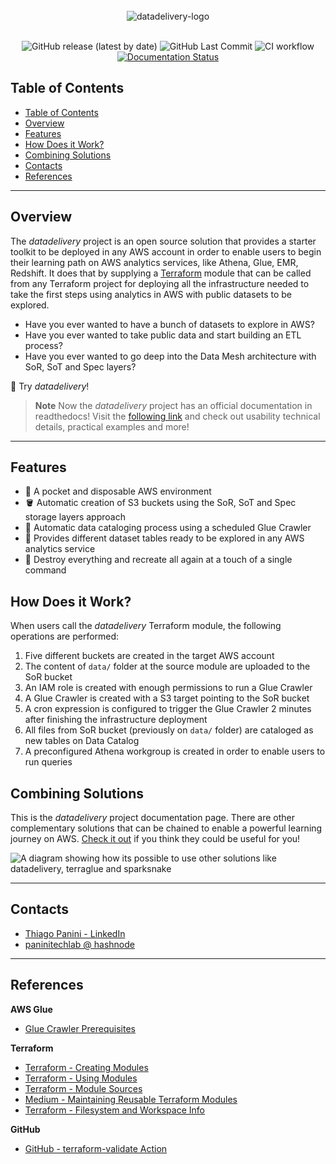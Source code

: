 <div align="center">
    <br><img src="https://github.com/ThiagoPanini/datadelivery/blob/main/docs/assets/imgs/header-readme.png?raw=true" alt="datadelivery-logo">
</div>

<div align="center">
  <br>
  
  ![GitHub release (latest by date)](https://img.shields.io/github/v/release/ThiagoPanini/datadelivery?color=purple)
  ![GitHub Last Commit](https://img.shields.io/github/last-commit/ThiagoPanini/datadelivery?color=purple)
  ![CI workflow](https://img.shields.io/github/actions/workflow/status/ThiagoPanini/datadelivery/ci-main.yml?label=ci)
  [![Documentation Status](https://readthedocs.org/projects/terraglue/badge/?version=latest)](https://datadelivery.readthedocs.io/pt/latest/?badge=latest)

</div>

## Table of Contents
- [Table of Contents](#table-of-contents)
- [Overview](#overview)
- [Features](#features)
- [How Does it Work?](#how-does-it-work)
- [Combining Solutions](#combining-solutions)
- [Contacts](#contacts)
- [References](#references)

___


## Overview

The *datadelivery* project is an open source solution that provides a starter toolkit to be deployed in any AWS account in order to enable users to begin their learning path on AWS analytics services, like Athena, Glue, EMR, Redshift. It does that by supplying a [Terraform](https://www.terraform.io/) module that can be called from any Terraform project for deploying all the infrastructure needed to take the first steps using analytics in AWS with public datasets to be explored.

- Have you ever wanted to have a bunch of datasets to explore in AWS?
- Have you ever wanted to take public data and start building an ETL process?
- Have you ever wanted to go deep into the Data Mesh architecture with SoR, SoT and Spec layers?

🚛 Try *datadelivery*!

> **Note**
>  Now the *datadelivery* project has an official documentation in readthedocs! Visit the [following link](https://datadelivery.readthedocs.io/en/latest/) and check out usability technical details, practical examples and more!

___

## Features

- 🚀 A pocket and disposable AWS environment
- 🪣 Automatic creation of S3 buckets using the SoR, SoT and Spec storage layers approach
- 🤖 Automatic data cataloging process using a scheduled Glue Crawler
- 🎲 Provides different dataset tables ready to be explored in any AWS analytics service
- 🔦 Destroy everything and recreate all again at a touch of a single command

## How Does it Work?

When users call the *datadelivery* Terraform module, the following operations are performed:

1. Five different buckets are created in the target AWS account
2. The content of `data/` folder at the source module are uploaded to the SoR bucket
3. An IAM role is created with enough permissions to run a Glue Crawler
4. A Glue Crawler is created with a S3 target pointing to the SoR bucket
5. A cron expression is configured to trigger the Glue Crawler 2 minutes after finishing the infrastructure deployment
6. All files from SoR bucket (previously on `data/` folder) are cataloged as new tables on Data Catalog
7. A preconfigured Athena workgroup is created in order to enable users to run queries

## Combining Solutions

This is the *datadelivery* project documentation page. There are other complementary solutions that can be chained to enable a powerful learning journey on AWS. [Check it out](https://github.com/ThiagoPanini) if you think they could be useful for you!

![A diagram showing how its possible to use other solutions like datadelivery, terraglue and sparksnake](https://github.com/ThiagoPanini/datadelivery/blob/feature/first-deploy/docs/assets/imgs/products-overview.png?raw=true)

___

## Contacts

- [Thiago Panini - LinkedIn](https://www.linkedin.com/in/thiago-panini/)
- [paninitechlab @ hashnode](https://panini.hashnode.dev/)

___

## References

**AWS Glue**

- [Glue Crawler Prerequisites](https://docs.aws.amazon.com/glue/latest/dg/crawler-prereqs.html)

**Terraform**

- [Terraform - Creating Modules](https://developer.hashicorp.com/terraform/language/modules/develop)
- [Terraform - Using Modules](https://developer.hashicorp.com/terraform/language/modules)
- [Terraform - Module Sources](https://developer.hashicorp.com/terraform/language/modules/sources)
- [Medium - Maintaining Reusable Terraform Modules](https://arunksingh16.medium.com/maintaining-reusable-terraform-modules-in-github-d0440753e784)
- [Terraform - Filesystem and Workspace Info](https://developer.hashicorp.com/terraform/language/expressions/references#filesystem-and-workspace-info)

**GitHub**

- [GitHub - terraform-validate Action](https://github.com/marketplace/actions/terraform-validate)
